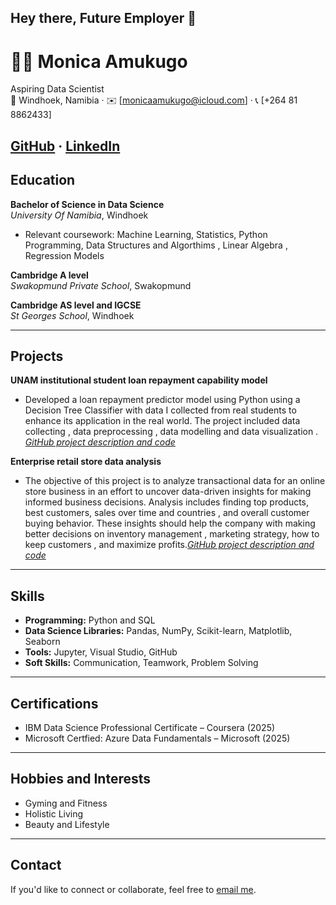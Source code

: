## Hey there,  Future Employer 👋

# 👩‍💻 Monica Amukugo
Aspiring Data Scientist  
📍 Windhoek, Namibia · ✉️ [monicaamukugo@icloud.com] · 📞 [+264 81 8862433] 

[GitHub](https://github.com/mamukugo) · [LinkedIn](http://www.linkedin.com/in/monica-a-353270115) 
---

##  Education

**Bachelor of Science in Data Science**  
_University Of Namibia_, Windhoek  
- Relevant coursework: Machine Learning, Statistics, Python Programming, Data Structures and Algorthims , Linear Algebra , Regression Models

**Cambridge A level**  
_Swakopmund Private School_, Swakopmund  

**Cambridge AS level and IGCSE**  
_St Georges School_, Windhoek  

---

##  Projects

**UNAM institutional student loan repayment capability model**  
  
- Developed a loan repayment predictor model using Python using a Decision Tree Classifier with data I collected from real students to enhance its application in the real world. The project included data collecting , data preprocessing , data modelling and data visualization . 
_[GitHub project description and code](https://github.com/mamukugo/Loan-Prediction-model/blob/main/Final%20code%20for%20project)_

**Enterprise retail store data analysis**  

- The objective of this project is to analyze transactional data for an online store business in an effort to uncover data-driven insights for making informed business decisions. Analysis includes finding top products, best customers, sales over time and countries , and overall customer buying behavior. These insights should help the company with making better decisions on inventory management , marketing strategy, how to keep customers , and maximize profits._[GitHub project description and code](https://github.com/mamukugo/Retail-Store-Analysis)_

---

##  Skills

- **Programming:** Python and SQL  
- **Data Science Libraries:** Pandas, NumPy, Scikit-learn, Matplotlib, Seaborn  
- **Tools:** Jupyter, Visual Studio, GitHub  
- **Soft Skills:** Communication, Teamwork, Problem Solving

---

##  Certifications

- IBM Data Science Professional Certificate – Coursera (2025)  
- Microsoft Certfied: Azure Data Fundamentals – Microsoft (2025)

---

##  Hobbies and Interests

- Gyming and Fitness 
- Holistic Living  
- Beauty and Lifestyle  

---

##  Contact

If you'd like to connect or collaborate, feel free to [email me](mailto:monicaamukugo@icloud.com).



